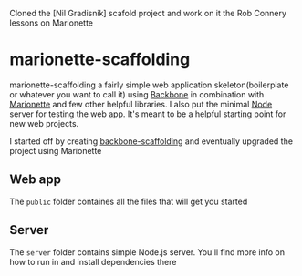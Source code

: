 Cloned the [Nil Gradisnik] scafold project and work on it the Rob Connery lessons on Marionette

# marionette-scaffolding
  
  marionette-scaffolding a fairly simple web application skeleton(boilerplate or whatever you want to call it) using [Backbone](http://backbonejs.org/) in combination with [Marionette](http://marionettejs.com/) and few other helpful libraries. I also put the minimal [Node](http://nodejs.org/) server for testing the web app. It's meant to be a helpful starting point for new web projects.

  I started off by creating [backbone-scaffolding](https://github.com/nilgradisnik/backbone-scaffolding) and eventually upgraded the project using Marionette
  
## Web app

  The `public` folder containes all the files that will get you started

## Server

  The `server` folder contains simple Node.js server. You'll find more info on how to run in and install dependencies there

